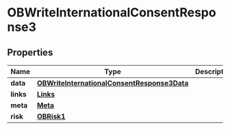 
# OBWriteInternationalConsentResponse3

## Properties
Name | Type | Description | Notes
------------ | ------------- | ------------- | -------------
**data** | [**OBWriteInternationalConsentResponse3Data**](OBWriteInternationalConsentResponse3Data.md) |  | 
**links** | [**Links**](Links.md) |  |  [optional]
**meta** | [**Meta**](Meta.md) |  |  [optional]
**risk** | [**OBRisk1**](OBRisk1.md) |  | 




